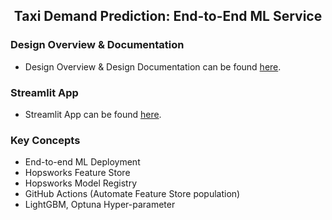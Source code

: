 ## <div align="center">Taxi Demand Prediction: End-to-End ML Service

### Design Overview & Documentation
* Design Overview & Design Documentation can be found [here](https://ani-dharmarajan.com/Taxi-Demand-Prediction-End-to-End-ML-Service-a70e0ec899be4fe88e651e18a3d53870).

### Streamlit App
* Streamlit App can be found [here](https://ani-portfolio-1-taxi-demand-forecasting-frontend-app-ebt554.streamlit.app/).

### Key Concepts
* End-to-end ML Deployment 
* Hopsworks Feature Store
* Hopsworks Model Registry
* GitHub Actions (Automate Feature Store population)
* LightGBM, Optuna Hyper-parameter
